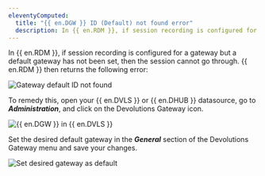 ```yaml
---
eleventyComputed:
  title: "{{ en.DGW }} ID (Default) not found error"
  description: In {{ en.RDM }}, if session recording is configured for a gateway but a default gateway has not been set, then the session cannot go through.
---
```

In {{ en.RDM }}, if session recording is configured for a gateway but a default gateway has not been set, then the session cannot go through. {{ en.RDM }} then returns the following error:

![Gateway default ID not found](https://cdnweb.devolutions.net/docs/RDMW4020_2024_1.png)

To remedy this, open your {{ en.DVLS }} or {{ en.DHUB }} datasource, go to ***Administration***, and click on the Devolutions Gateway icon.

![{{ en.DGW }} in {{ en.DVLS }}](https://cdnweb.devolutions.net/docs/RDMW4022_2024_1.png)

 Set the desired default gateway in the ***General*** section of the Devolutions Gateway menu and save your changes.

![Set desired gateway as default](https://cdnweb.devolutions.net/docs/RDMW4021_2024_1.png)